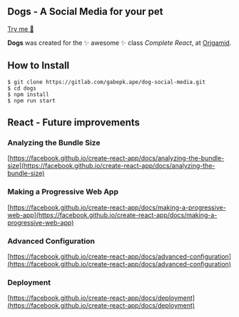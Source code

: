 ## Dogs - A Social Media for your pet

[Try me 🐶](https://dogs-social-media.herokuapp.com/)

**Dogs** was created for the ✨ awesome ✨  class *Complete React*, at [Origamid](https://www.origamid.com/curso/react-completo/).


## How to Install

```
$ git clone https://gitlab.com/gabepk.ape/dog-social-media.git
$ cd dogs
$ npm install
$ npm run start
```

## React - Future improvements

### Analyzing the Bundle Size

[https://facebook.github.io/create-react-app/docs/analyzing-the-bundle-size](https://facebook.github.io/create-react-app/docs/analyzing-the-bundle-size)

### Making a Progressive Web App

[https://facebook.github.io/create-react-app/docs/making-a-progressive-web-app](https://facebook.github.io/create-react-app/docs/making-a-progressive-web-app)

### Advanced Configuration

[https://facebook.github.io/create-react-app/docs/advanced-configuration](https://facebook.github.io/create-react-app/docs/advanced-configuration)

### Deployment

[https://facebook.github.io/create-react-app/docs/deployment](https://facebook.github.io/create-react-app/docs/deployment)
